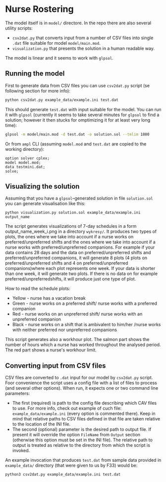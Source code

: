 # Nurse Rostering

The model itself is in `model/` directore. In the repo there are also several utility scripts:

- `csv2dat.py` that converts input from a number of CSV files into single `.dat` file suitable for model `model/main.mod`.
- `visualization.py` that presents the solution in a human readable way.

The model is linear and it seems to work with `glpsol`.


## Running the model

First to generate data from CSV files you can use `csv2dat.py` script (se following section for more info):

```sh
python csv2dat.py example_data/example.ini test.dat
```

This should generate `test.dat` with input suitable for the model. You can run it with `glpsol` (currently it seems to take 
several minutes for `glpsol` to find a solution; however it then stucks for omptimizing it for at least very long time):

```sh
glpsol -m model/main.mod -d test.dat -o solution.sol --tmlim 1800
```

Or from `ampl` CLI (assuming `model.mod` and `test.dat` are copied to the working directory):

```
option solver cplex;
model model.mod;
data testmini.dat;
solve;
```


## Visualizing the solution

Assuming that you have a `glpsol`–generated solution in file `solution.sol` you can generate visualisation like this:

```
python visualization.py solution.sol example_data/example.ini output_name
```

The script generates visualizations of 7-day schedules in a form output_name_week_i.png in a directory `wykresy/`. It produces two types of plots, the ones
where we take into account if a nurse works on preferred/unpreferred shifts and the ones where we take into account if a nurse works with preferred/unpreferred
companions. For example if your data contains 28 days and the data on preferred/unpreferred shifts and preferred/unpreferred companions, it will generate 8 plots (4 plots on preferred/unpreferred shifts and 4 on preferred/unpreferred companions)where each plot represents one week. If your data is shorter than one week, it will generate two plots.
If there is no data on for example preferred/unpreferredshifts, it will produce just one type of plot.

How to read the schedule plots:
- Yellow - nurse has a vacation break
- Green  - nurse works on a preferred shift/ nurse works with a preferred companion
- Red    - nurse works on an unpreferred shift/ nurse works with an unpreferred companion
- Black  - nurse works on a shift that is ambivalent to him/her /nurse works with neither preferred nor unpreferred companions

This script generates also a workhour plot. 
The salmon part shows the number of hours which a nurse has worked throughout the analysed period. The red part shows a nurse's workhour limit.


## Converting input from CSV files

CSV files are converted to `.dat` input for our model by `csv2dat.py` script. Foor convenience the script uses a config file with 
a list of files to process (and several other options). When run, it expects one or two command line parameters:

- The first (required) is path to the config file describing which CAV files to use. For more info, check out example of cuch 
  file: `example_data/example.ini` (every option is commented there). Keep in mind that relative paths to CSV files defined in 
  that file are taken relative to the location of the INI file.
- The second (optional) parameter is the desired path to output file. If present it will override the option `FileName` from 
  `Output` section (otherwise this option must be set in the INI file). The relative path to output is treated as relative to the 
  directory from which the script is invoked.

An example invocation that produces `test.dat` from sample data provided in `example_data/` directory (that were given to us by 
F33) would be:

```sh
python3 csv2dat.py example_data/example.ini test.dat
```
